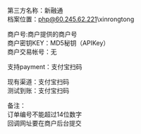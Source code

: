 第三方名称：新融通  
档案位置：php@60.245.62.221\xinrongtong  
 
商户号:商户提供的商户号  
商户密钥KEY：MD5秘钥（APIKey）  
商户交易帐号：无  
 
支持payment：支付宝扫码  
  
现有渠道：支付宝扫码  
测试到账：支付宝扫码  
  
备注：  
订单编号不能超过14位数字  
回调网址要在商户后台提交  